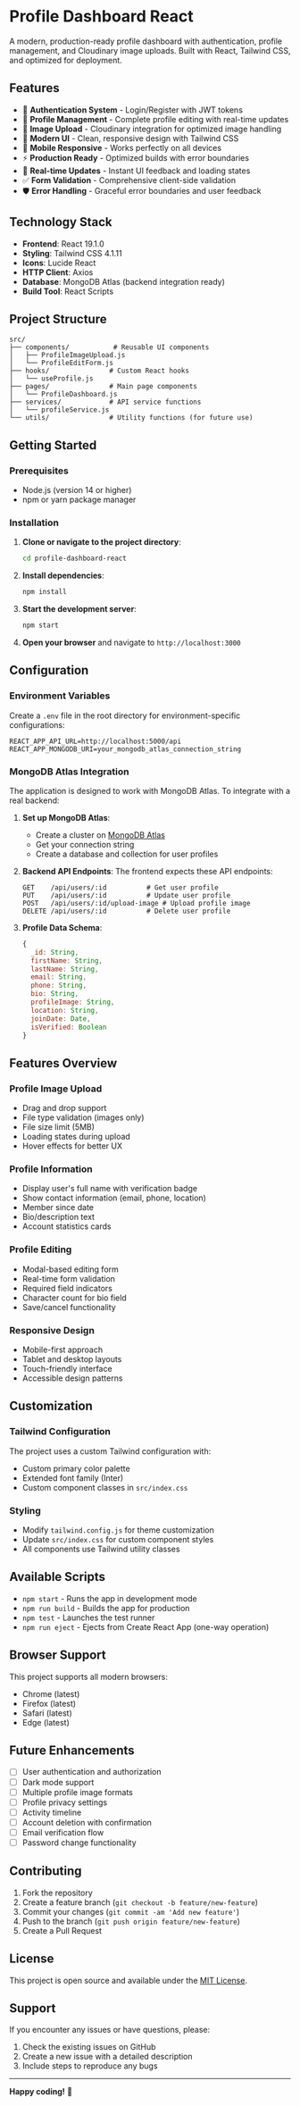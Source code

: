 # Profile Dashboard React

A modern, production-ready profile dashboard with authentication, profile management, and Cloudinary image uploads. Built with React, Tailwind CSS, and optimized for deployment.

## Features

- 🔐 **Authentication System** - Login/Register with JWT tokens
- 👤 **Profile Management** - Complete profile editing with real-time updates
- 📸 **Image Upload** - Cloudinary integration for optimized image handling
- 🎨 **Modern UI** - Clean, responsive design with Tailwind CSS
- 📱 **Mobile Responsive** - Works perfectly on all devices
- ⚡ **Production Ready** - Optimized builds with error boundaries
- 🔄 **Real-time Updates** - Instant UI feedback and loading states
- ✅ **Form Validation** - Comprehensive client-side validation
- 🛡️ **Error Handling** - Graceful error boundaries and user feedback

## Technology Stack

- **Frontend**: React 19.1.0
- **Styling**: Tailwind CSS 4.1.11
- **Icons**: Lucide React
- **HTTP Client**: Axios
- **Database**: MongoDB Atlas (backend integration ready)
- **Build Tool**: React Scripts

## Project Structure

```
src/
├── components/           # Reusable UI components
│   ├── ProfileImageUpload.js
│   └── ProfileEditForm.js
├── hooks/               # Custom React hooks
│   └── useProfile.js
├── pages/               # Main page components
│   └── ProfileDashboard.js
├── services/            # API service functions
│   └── profileService.js
└── utils/               # Utility functions (for future use)
```

## Getting Started

### Prerequisites

- Node.js (version 14 or higher)
- npm or yarn package manager

### Installation

1. **Clone or navigate to the project directory**:
   ```bash
   cd profile-dashboard-react
   ```

2. **Install dependencies**:
   ```bash
   npm install
   ```

3. **Start the development server**:
   ```bash
   npm start
   ```

4. **Open your browser** and navigate to `http://localhost:3000`

## Configuration

### Environment Variables

Create a `.env` file in the root directory for environment-specific configurations:

```env
REACT_APP_API_URL=http://localhost:5000/api
REACT_APP_MONGODB_URI=your_mongodb_atlas_connection_string
```

### MongoDB Atlas Integration

The application is designed to work with MongoDB Atlas. To integrate with a real backend:

1. **Set up MongoDB Atlas**:
   - Create a cluster on [MongoDB Atlas](https://www.mongodb.com/atlas)
   - Get your connection string
   - Create a database and collection for user profiles

2. **Backend API Endpoints**:
   The frontend expects these API endpoints:
   ```
   GET    /api/users/:id          # Get user profile
   PUT    /api/users/:id          # Update user profile
   POST   /api/users/:id/upload-image # Upload profile image
   DELETE /api/users/:id          # Delete user profile
   ```

3. **Profile Data Schema**:
   ```javascript
   {
     _id: String,
     firstName: String,
     lastName: String,
     email: String,
     phone: String,
     bio: String,
     profileImage: String,
     location: String,
     joinDate: Date,
     isVerified: Boolean
   }
   ```

## Features Overview

### Profile Image Upload
- Drag and drop support
- File type validation (images only)
- File size limit (5MB)
- Loading states during upload
- Hover effects for better UX

### Profile Information
- Display user's full name with verification badge
- Show contact information (email, phone, location)
- Member since date
- Bio/description text
- Account statistics cards

### Profile Editing
- Modal-based editing form
- Real-time form validation
- Required field indicators
- Character count for bio field
- Save/cancel functionality

### Responsive Design
- Mobile-first approach
- Tablet and desktop layouts
- Touch-friendly interface
- Accessible design patterns

## Customization

### Tailwind Configuration
The project uses a custom Tailwind configuration with:
- Custom primary color palette
- Extended font family (Inter)
- Custom component classes in `src/index.css`

### Styling
- Modify `tailwind.config.js` for theme customization
- Update `src/index.css` for custom component styles
- All components use Tailwind utility classes

## Available Scripts

- `npm start` - Runs the app in development mode
- `npm run build` - Builds the app for production
- `npm test` - Launches the test runner
- `npm run eject` - Ejects from Create React App (one-way operation)

## Browser Support

This project supports all modern browsers:
- Chrome (latest)
- Firefox (latest)
- Safari (latest)
- Edge (latest)

## Future Enhancements

- [ ] User authentication and authorization
- [ ] Dark mode support
- [ ] Multiple profile image formats
- [ ] Profile privacy settings
- [ ] Activity timeline
- [ ] Account deletion with confirmation
- [ ] Email verification flow
- [ ] Password change functionality

## Contributing

1. Fork the repository
2. Create a feature branch (`git checkout -b feature/new-feature`)
3. Commit your changes (`git commit -am 'Add new feature'`)
4. Push to the branch (`git push origin feature/new-feature`)
5. Create a Pull Request

## License

This project is open source and available under the [MIT License](LICENSE).

## Support

If you encounter any issues or have questions, please:
1. Check the existing issues on GitHub
2. Create a new issue with a detailed description
3. Include steps to reproduce any bugs

---

**Happy coding!** 🚀
